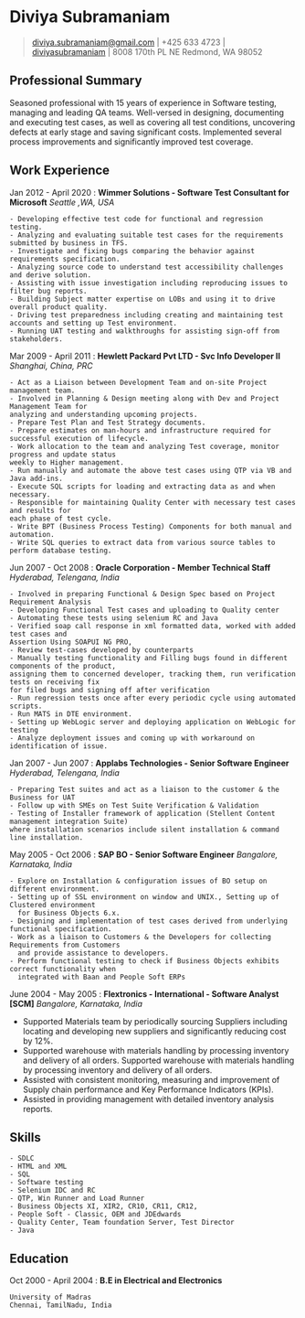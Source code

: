 Diviya Subramaniam 
===========

> [diviya.subramaniam@gmail.com](mailto:diviya.subramaniam@gmail.com) |
> +425 633 4723 |
> [diviyasubramaniam](https://www.linkedin.com/in/diviyasubramaniam/) |
> 8008 170th PL NE Redmond, WA 98052 

Professional Summary 
---------
Seasoned professional with 15 years of experience in Software testing, managing and leading QA teams. Well-versed in designing, documenting and executing test cases, as well as covering all test conditions, uncovering defects at early stage and saving significant costs. Implemented several process improvements and significantly improved test coverage.

Work Experience
---------------

Jan 2012 - April 2020
:   **Wimmer Solutions -  Software Test Consultant for Microsoft**
*Seattle ,WA, USA*

    - Developing effective test code for functional and regression testing.
    - Analyzing and evaluating suitable test cases for the requirements submitted by business in TFS.
    - Investigate and fixing bugs comparing the behavior against requirements specification.
    - Analyzing source code to understand test accessibility challenges and derive solution.
    - Assisting with issue investigation including reproducing issues to filter bug reports.
    - Building Subject matter expertise on LOBs and using it to drive overall product quality.
    - Driving test preparedness including creating and maintaining test accounts and setting up Test environment.
    - Running UAT testing and walkthroughs for assisting sign-off from stakeholders.

Mar 2009 - April 2011
:   **Hewlett Packard Pvt LTD - Svc Info Developer II**
*Shanghai, China, PRC*

    - Act as a Liaison between Development Team and on-site Project management team.
    - Involved in Planning & Design meeting along with Dev and Project Management Team for 
    analyzing and understanding upcoming projects.
    - Prepare Test Plan and Test Strategy documents.
    - Prepare estimates on man-hours and infrastructure required for successful execution of lifecycle. 
    - Work allocation to the team and analyzing Test coverage, monitor progress and update status 
    weekly to Higher management.
    - Run manually and automate the above test cases using QTP via VB and Java add-ins.
    - Execute SQL scripts for loading and extracting data as and when necessary.
    - Responsible for maintaining Quality Center with necessary test cases and results for 
    each phase of test cycle.
    - Write BPT (Business Process Testing) Components for both manual and automation.
    - Write SQL queries to extract data from various source tables to perform database testing.
    
Jun 2007 - Oct 2008
:   **Oracle Corporation - Member Technical Staff**
*Hyderabad, Telengana, India*
    
    - Involved in preparing Functional & Design Spec based on Project Requirement Analysis
    - Developing Functional Test cases and uploading to Quality center
    - Automating these tests using selenium RC and Java
    - Verified soap call response in xml formatted data, worked with added test cases and 
    Assertion Using SOAPUI NG PRO, 
    - Review test-cases developed by counterparts
    - Manually testing functionality and Filling bugs found in different components of the product,
    assigning them to concerned developer, tracking them, run verification tests on receiving fix 
    for filed bugs and signing off after verification
    - Run regression tests once after every periodic cycle using automated scripts.
    - Run MATS in DTE environment.
    - Setting up WebLogic server and deploying application on WebLogic for testing
    - Analyze deployment issues and coming up with workaround on identification of issue.

 Jan 2007 - Jun 2007
:   **Applabs Technologies - Senior Software Engineer**
*Hyderabad, Telengana, India*

    - Preparing Test suites and act as a liaison to the customer & the Business for UAT
    - Follow up with SMEs on Test Suite Verification & Validation
    - Testing of Installer framework of application (Stellent Content management integration Suite) 
    where installation scenarios include silent installation & command line installation.
      
May 2005 - Oct 2006
:   **SAP BO - Senior Software Engineer**
*Bangalore, Karnataka, India*
    
    - Explore on Installation & configuration issues of BO setup on different environment. 
    - Setting up of SSL environment on window and UNIX., Setting up of Clustered environment 
      for Business Objects 6.x.
    - Designing and implementation of test cases derived from underlying functional specification.
    - Work as a liaison to Customers & the Developers for collecting Requirements from Customers 
      and provide assistance to developers.
    - Perform functional testing to check if Business Objects exhibits correct functionality when 
      integrated with Baan and People Soft ERPs

 June 2004 - May 2005
:   **Flextronics - International - Software Analyst [SCM]**
*Bangalore, Karnataka, India*

   - Supported Materials team by periodically sourcing Suppliers including locating and developing 
   new suppliers and significantly reducing cost by 12%. 
   - Supported warehouse with materials handling by processing inventory and delivery of all orders.
   Supported warehouse with materials handling by processing inventory and delivery of all orders.
   - Assisted with consistent monitoring, measuring and improvement of Supply chain performance and 
   Key Performance Indicators (KPIs). 
   - Assisted in providing management with detailed inventory analysis reports. 
   
Skills
------
    - SDLC
    - HTML and XML
    - SQL
    - Software testing
    - Selenium IDC and RC
    - QTP, Win Runner and Load Runner
    - Business Objects XI, XIR2, CR10, CR11, CR12,
    - People Soft - Classic, OEM and JDEdwards
    - Quality Center, Team foundation Server, Test Director
    - Java

Education
------
Oct 2000 - April 2004
:    **B.E in Electrical and Electronics**
   
    University of Madras
    Chennai, TamilNadu, India
    
